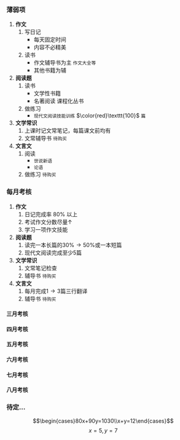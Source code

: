 ### 薄弱项
1. **作文**
    1. 写日记
        - 每天固定时间
        - 内容不必精美
    2. 读书
        - 作文辅导书为主 `作文大全等`
        - 其他书籍为辅
2. **阅读题**
    1. 读书
        - 文学性书籍
        - 名著阅读 课程化丛书
    2. 做练习
        - `现代文阅读技能训练` $\color{red}\texttt{100}$ `篇`
3. **文学常识**
    1. 上课时记文常笔记，每篇课文前均有
    2. 文常辅导书 `待购买`
4. **文言文**
   1. 阅读
      - `世说新语`
      - `论语`
   2. 做练习 `待购买`

### 每月考核
1. **作文**
   1. 日记完成率 $80\%$ 以上
   2. 考试作文分数尽量$\uparrow$
   3. 学习一项作文技能
2. **阅读题**
   1. 读完一本长篇的$30\%\to50\%$或一本短篇
   2. 现代文阅读完成至少5篇
3. **文学常识**
   1. 文常笔记检查
   2. 辅导书 `待购买`
4. **文言文**
   1. 每月完成$1\to3$篇三行翻译
   2. 辅导书 `待购买`

#### 三月考核
#### 四月考核
#### 五月考核
#### 六月考核
#### 七月考核
#### 八月考核

### 待定...





$$\begin{cases}80x+90y=1030\\x+y=12\end{cases}$$
$$x=5,y=7$$
